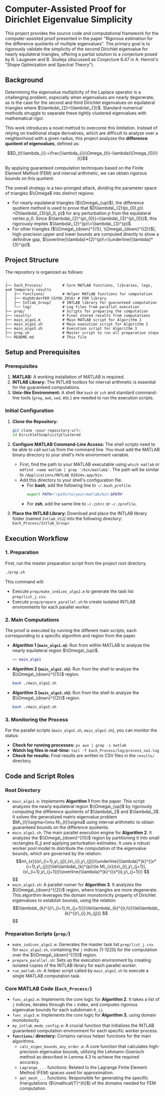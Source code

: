 # Computer-Assisted Proof for Dirichlet Eigenvalue Simplicity

This project provides the source code and computational framework for the computer-assisted proof presented in the paper "Rigorous estimation for the difference quotients of multiple eigenvalues". The primary goal is to rigorously validate the simplicity of the second Dirichlet eigenvalue for nearly equilateral triangles, offering a partial solution to a conjecture posed by R. Laugesen and B. Siudeja (discussed as Conjecture 6.47 in A. Henrot's "Shape Optimization and Spectral Theory").

## Background

Determining the eigenvalue multiplicity of the Laplace operator is a challenging problem, especially when eigenvalues are nearly degenerate, as is the case for the second and third Dirichlet eigenvalues on equilateral triangles where $\\lambda\_{2}=\\lambda\_{3}$. Standard numerical methods struggle to separate these tightly clustered eigenvalues with mathematical rigor.

This work introduces a novel method to overcome this limitation. Instead of relying on traditional shape derivatives, which are difficult to analyze over a neighborhood with a given radius, this project analyzes the **difference quotient of eigenvalues**, defined as:

$$D_{t}\lambda_{i}:=\frac{\lambda_{i}(\Omega_{t})-\lambda(\Omega_{0})}{t}$$

By applying guaranteed computation techniques based on the Finite Element Method (FEM) and interval arithmetic, we can obtain rigorous bounds on this quotient.

The overall strategy is a two-pronged attack, dividing the parameter space of triangles $\\Omega$ into distinct regions:

  * For nearly equilateral triangles ($\\Omega\_{up}$), the difference quotient method is used to prove that $D\\lambda\_{2}(p\_{0},p)\<D\\lambda\_{3}(p\_0, p)$ for any perturbation $p$ from the equilateral vertex $p\_0$. Since $\\lambda\_{2}^{p\_{0}}=\\lambda\_{3}^{p\_{0}}$, this rigorously implies $\\lambda\_{2}^{p}\<\\lambda\_{3}^{p}$.
  * For other triangles ($\\Omega\_{down}^{(1)}, \\Omega\_{down}^{(2)}$), high-precision upper and lower bounds are computed directly to show a definitive gap, $\\overline{\\lambda}*{2}^{p}\<\\underline{\\lambda}*{3}^{p}$.

## Project Structure

The repository is organized as follows:

```
.
├── Each_Process/         # Core MATLAB functions, libraries, logs, and temporary results
│   ├── functions/        # Helper MATLAB functions for computation
│   ├── HighOrderFEM_CGYOU_2016/ # FEM library
│   ├── Intlab_Group/     # INTLAB library for guaranteed computation
│   └── log/              # Log files from parallel execution
├── prep/                 # Scripts for preparing the computation
├── results/              # Final stored results from computations
├── main_algo1.m          # Main MATLAB script for Algorithm 1
├── main_algo2.sh         # Main execution script for Algorithm 2
├── main_algo3.sh         # Execution script for Algorithm 3
├── prep.sh               # Master script to run all preparation steps
└── README.md             # This file
```

## Setup and Prerequisites

### Prerequisites

1.  **MATLAB:** A working installation of MATLAB is required.
2.  **INTLAB Library:** The INTLAB toolbox for interval arithmetic is essential for the guaranteed computations.
3.  **Unix-like Environment:** A shell like `bash` or `zsh` and standard command-line tools (`grep`, `awk`, `sed`, etc.) are needed to run the execution scripts.

### Initial Configuration

1.  **Clone the Repository:**

    ```bash
    git clone <your-repository-url>
    cd DirichletSimplicityClustered
    ```

2.  **Configure MATLAB Command-Line Access:**
    The shell scripts need to be able to call `matlab` from the command line. You must add the MATLAB binary directory to your shell's `PATH` environment variable.

      * First, find the path to your MATLAB executable using `which matlab` or `mdfind -name matlab | grep '/bin/matlab$'`. The path will be similar to `/Applications/MATLAB_R2024a.app/bin`.
      * Add this directory to your shell's configuration file.
          * For **bash**, add the following line to `~/.bash_profile`:
            ```bash
            export PATH="/path/to/your/matlab/bin:$PATH"
            ```
          * For **zsh**, add the same line to `~/.zshrc` or `~/.zprofile`.

3.  **Place the INTLAB Library:**
    Download and place the INTLAB library folder (named `Intlab_V12`) into the following directory:
    `Each_Process/Intlab_Group/`

## Execution Workflow

### 1\. Preparation

First, run the master preparation script from the project root directory.

```bash
./prep.sh
```

This command will:

  * Execute `prep/make_indices_algo2.m` to generate the task list `prep/list_j.csv`.
  * Execute `prep/prepare_parallel.sh` to create isolated INTLAB environments for each parallel worker.

### 2\. Main Computations

The proof is executed by running the different main scripts, each corresponding to a specific algorithm and region from the paper.

  * **Algorithm 1 (`main_algo1.m`):** Run from within MATLAB to analyze the nearly equilateral region $\\Omega\_{up}$.
    ```matlab
    >> main_algo1
    ```
  * **Algorithm 2 (`main_algo2.sh`):** Run from the shell to analyze the $\\Omega\_{down}^{(1)}$ region.
    ```bash
    bash ./main_algo2.sh
    ```
  * **Algorithm 3 (`main_algo3.sh`):** Run from the shell to analyze the $\\Omega\_{down}^{(2)}$ region.
    ```bash
    bash ./main_algo3.sh
    ```

### 3\. Monitoring the Process

For the parallel scripts (`main_algo2.sh`, `main_algo3.sh`), you can monitor the status:

  * **Check for running processes:** `ps aux | grep -i matlab`
  * **Watch log files in real-time:** `tail -f Each_Process/log/process_no1.log`
  * **Check for results:** Final results are written to CSV files in the `results/` directory.

## Code and Script Roles

### Root Directory

  * `main_algo1.m`: Implements **Algorithm 1** from the paper. This script analyzes the nearly equilateral region $\\Omega\_{up}$ by rigorously computing the difference quotients of $\\lambda\_2$ and $\\lambda\_3$. It solves the generalized matrix eigenvalue problem $M\_{t}\\sigma=\\mu N\_{t}\\sigma$ using interval arithmetic to obtain guaranteed bounds on the difference quotients.
  * `main_algo2.sh`: The main parallel execution engine for **Algorithm 2**. It analyzes the $\\Omega\_{down}^{(1)}$ region by partitioning it into small rectangles $R\_{ij}$ and applying perturbation estimates. It uses a robust worker pool model to distribute the computation of the eigenvalue bounds, which are governed by the relation:
    $$
    $$$$m\_{x}((x\_{i+1},y\_{j}),(x\_{i},y\_{j}))\\underline{\\lambda}*{k}^{(x*{i+1},y\_{j})}\\le\\lambda\_{k}^{p}\\le M\_{x}((x\_{i},y\_{j+1}),(x\_{i+1},y\_{j+1}))\\overline{\\lambda}*{k}^{(x*{i},y\_{j+1})}
    $$
    $$$$
    $$
  * `main_algo3.sh`: A parallel runner for **Algorithm 3**. It analyzes the $\\Omega\_{down}^{(2)}$ region, where triangles are more degenerate. This algorithm leverages the domain monotonicity property of Dirichlet eigenvalues to establish bounds, using the relation:
    $$
    $$$$\\lambda\_{k}^{(r\_{i+1},h\_{j+1})}\\le\\lambda\_{k}^{(r,h)}\\le\\lambda\_{k}^{(r\_{i},h\_{j})}
    $$
    $$$$
    $$
### Preparation Scripts (`prep/`)

  * `make_indices_algo2.m`: Generates the master task list `prep/list_j.csv` for `main_algo2.sh`, containing the `j` indices (1-1220) for the computation over the $\\Omega\_{down}^{(1)}$ region.
  * `prepare_parallel.sh`: Sets up the execution environment by creating isolated copies of the INTLAB library for each parallel worker.
  * `run_matlab.sh`: A helper script called by `main_algo2.sh` to execute a single MATLAB computation task.

### Core MATLAB Code (`Each_Process/`)

  * `func_algo2.m`: Implements the core logic for **Algorithm 2**. It takes a list of `j` indices, iterates through the `i` index, and computes rigorous eigenvalue bounds for each subdomain `R_ij`.
  * `func_algo3.m`: Implements the core logic for **Algorithm 3**, using domain monotonicity.
  * `my_intlab_mode_config.m`: A crucial function that initializes the INTLAB guaranteed computation environment for each specific worker process.
  * **`functions/` directory:** Contains various helper functions for the main algorithms.
      * `calc_eigen_bounds_any_order.m`: A core function that calculates high-precision eigenvalue bounds, utilizing the Lehmann-Goerisch method as described in Lemma 4.3 to achieve the required accuracy.
      * `Lagrange_...` functions: Related to the Lagrange Finite Element Method (FEM) spaces used for approximation.
      * `get_mesh_...` functions: Responsible for generating the specific triangulations ($\\mathcal{T}^{h}$) of the domains needed for FEM computation.